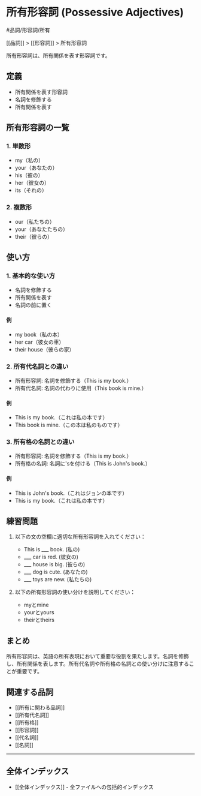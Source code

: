 # 所有形容詞 (Possessive Adjectives)

#品詞/形容詞/所有

[[品詞]] > [[形容詞]] > 所有形容詞

所有形容詞は、所有関係を表す形容詞です。

## 定義
- 所有関係を表す形容詞
- 名詞を修飾する
- 所有関係を表す

## 所有形容詞の一覧

### 1. 単数形
- my（私の）
- your（あなたの）
- his（彼の）
- her（彼女の）
- its（それの）

### 2. 複数形
- our（私たちの）
- your（あなたたちの）
- their（彼らの）

## 使い方

### 1. 基本的な使い方
- 名詞を修飾する
- 所有関係を表す
- 名詞の前に置く

#### 例
- my book（私の本）
- her car（彼女の車）
- their house（彼らの家）

### 2. 所有代名詞との違い
- 所有形容詞: 名詞を修飾する（This is my book.）
- 所有代名詞: 名詞の代わりに使用（This book is mine.）

#### 例
- This is my book.（これは私の本です）
- This book is mine.（この本は私のものです）

### 3. 所有格の名詞との違い
- 所有形容詞: 名詞を修飾する（This is my book.）
- 所有格の名詞: 名詞に'sを付ける（This is John's book.）

#### 例
- This is John's book.（これはジョンの本です）
- This is my book.（これは私の本です）

## 練習問題
1. 以下の文の空欄に適切な所有形容詞を入れてください：
   - This is ___ book. (私の)
   - ___ car is red. (彼女の)
   - ___ house is big. (彼らの)
   - ___ dog is cute. (あなたの)
   - ___ toys are new. (私たちの)

2. 以下の所有形容詞の使い分けを説明してください：
   - myとmine
   - yourとyours
   - theirとtheirs

## まとめ
所有形容詞は、英語の所有表現において重要な役割を果たします。名詞を修飾し、所有関係を表します。所有代名詞や所有格の名詞との使い分けに注意することが重要です。

## 関連する品詞
- [[所有に関わる品詞]]
- [[所有代名詞]]
- [[所有格]]
- [[形容詞]]
- [[代名詞]]
- [[名詞]]

---

## 全体インデックス
- [[全体インデックス]] - 全ファイルへの包括的インデックス 